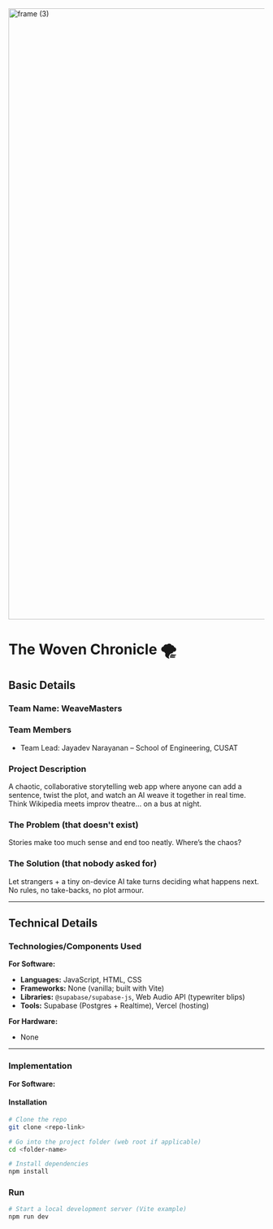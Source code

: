 <img width="3188" height="1202" alt="frame (3)" src="https://github.com/user-attachments/assets/517ad8e9-ad22-457d-9538-a9e62d137cd7" />

# The Woven Chronicle 🌪️

## Basic Details

### Team Name: WeaveMasters

### Team Members
- Team Lead: Jayadev Narayanan – School of Engineering, CUSAT

### Project Description
A chaotic, collaborative storytelling web app where anyone can add a sentence, twist the plot, and watch an AI weave it together in real time. Think Wikipedia meets improv theatre… on a bus at night.

### The Problem (that doesn't exist)
Stories make too much sense and end too neatly. Where’s the chaos?

### The Solution (that nobody asked for)
Let strangers + a tiny on-device AI take turns deciding what happens next. No rules, no take-backs, no plot armour.

---

## Technical Details

### Technologies/Components Used

**For Software:**
- **Languages:** JavaScript, HTML, CSS
- **Frameworks:** None (vanilla; built with Vite)
- **Libraries:** `@supabase/supabase-js`, Web Audio API (typewriter blips)
- **Tools:** Supabase (Postgres + Realtime), Vercel (hosting)

**For Hardware:**
- None

---

### Implementation

**For Software:**

#### Installation
```bash
# Clone the repo
git clone <repo-link>

# Go into the project folder (web root if applicable)
cd <folder-name>

# Install dependencies
npm install
```

### Run

```bash
# Start a local development server (Vite example)
npm run dev
```